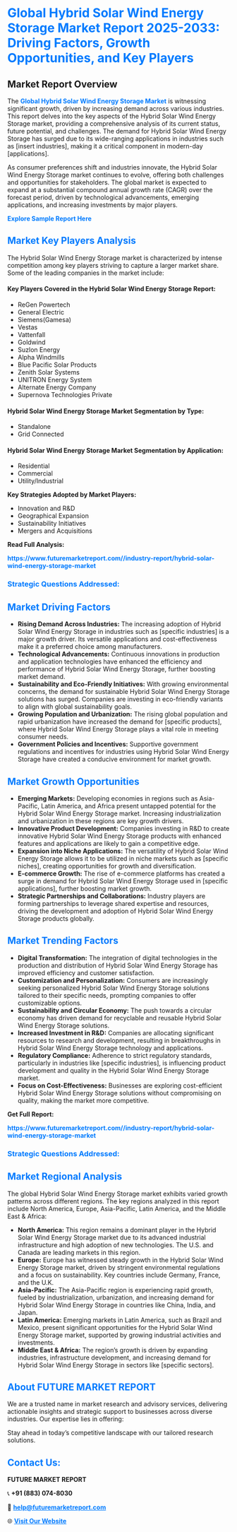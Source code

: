 <h1 style="color: #007BFF;">Global Hybrid Solar Wind Energy Storage Market Report 2025-2033: Driving Factors, Growth Opportunities, and Key Players</h1>

<section id="overview">
<h2>Market Report Overview</h2>
<p>The <a href="https://www.futuremarketreport.com//industry-report/hybrid-solar-wind-energy-storage-market" style="color: #007BFF; text-decoration: none;"><strong>Global Hybrid Solar Wind Energy Storage Market</strong></a> is witnessing significant growth, driven by increasing demand across various industries. This report delves into the key aspects of the Hybrid Solar Wind Energy Storage market, providing a comprehensive analysis of its current status, future potential, and challenges. The demand for Hybrid Solar Wind Energy Storage has surged due to its wide-ranging applications in industries such as [insert industries], making it a critical component in modern-day [applications].</p>
<p>As consumer preferences shift and industries innovate, the Hybrid Solar Wind Energy Storage market continues to evolve, offering both challenges and opportunities for stakeholders. The global market is expected to expand at a substantial compound annual growth rate (CAGR) over the forecast period, driven by technological advancements, emerging applications, and increasing investments by major players.</p>
</section>

<section id="overview">
<p><a href="https://www.futuremarketreport.com//request-sample/reportId=61271" style="color: #007BFF; text-decoration: none;"><strong>Explore Sample Report Here</strong></a></p>
</section>

<section id="key-players">
<h2 style="color: #007BFF;">Market Key Players Analysis</h2>
<p>The Hybrid Solar Wind Energy Storage market is characterized by intense competition among key players striving to capture a larger market share. Some of the leading companies in the market include:</p>
<h4>Key Players Covered in the Hybrid Solar Wind Energy Storage Report:</h4>
<ul><li>ReGen Powertech</li><li>General Electric</li><li>Siemens(Gamesa)</li><li>Vestas</li><li>Vattenfall</li><li>Goldwind</li><li>Suzlon Energy</li><li>Alpha Windmills</li><li>Blue Pacific Solar Products</li><li>Zenith Solar Systems</li><li>UNITRON Energy System</li><li>Alternate Energy Company</li><li>Supernova Technologies Private</li></ul>
<h4>Hybrid Solar Wind Energy Storage Market Segmentation by Type:</h4>
<ul><li>Standalone</li><li>Grid Connected</li></ul>

<h4>Hybrid Solar Wind Energy Storage Market Segmentation by Application:</h4>
<ul><li>Residential</li><li>Commercial</li><li>Utility/Industrial</li></ul>
<p><strong>Key Strategies Adopted by Market Players:</strong></p>
<ul>
<li>Innovation and R&D</li>
<li>Geographical Expansion</li>
<li>Sustainability Initiatives</li>
<li>Mergers and Acquisitions</li>
</ul>
</section>

<section>
<p><strong>Read Full Analysis: </strong></p><a href="https://www.futuremarketreport.com//industry-report/hybrid-solar-wind-energy-storage-market" style="color: #007BFF; text-decoration: none;"><strong>https://www.futuremarketreport.com//industry-report/hybrid-solar-wind-energy-storage-market</strong></a>
<h3 style="color: #007BFF;">Strategic Questions Addressed:</h3>
</section>

<section id="driving-factors">
<h2 style="color: #007BFF;">Market Driving Factors</h2>
<ul>
<li><strong>Rising Demand Across Industries:</strong> The increasing adoption of Hybrid Solar Wind Energy Storage in industries such as [specific industries] is a major growth driver. Its versatile applications and cost-effectiveness make it a preferred choice among manufacturers.</li>
<li><strong>Technological Advancements:</strong> Continuous innovations in production and application technologies have enhanced the efficiency and performance of Hybrid Solar Wind Energy Storage, further boosting market demand.</li>
<li><strong>Sustainability and Eco-Friendly Initiatives:</strong> With growing environmental concerns, the demand for sustainable Hybrid Solar Wind Energy Storage solutions has surged. Companies are investing in eco-friendly variants to align with global sustainability goals.</li>
<li><strong>Growing Population and Urbanization:</strong> The rising global population and rapid urbanization have increased the demand for [specific products], where Hybrid Solar Wind Energy Storage plays a vital role in meeting consumer needs.</li>
<li><strong>Government Policies and Incentives:</strong> Supportive government regulations and incentives for industries using Hybrid Solar Wind Energy Storage have created a conducive environment for market growth.</li>
</ul>
</section>

<section id="growth-opportunities">
<h2 style="color: #007BFF;">Market Growth Opportunities</h2>
<ul>
<li><strong>Emerging Markets:</strong> Developing economies in regions such as Asia-Pacific, Latin America, and Africa present untapped potential for the Hybrid Solar Wind Energy Storage market. Increasing industrialization and urbanization in these regions are key growth drivers.</li>
<li><strong>Innovative Product Development:</strong> Companies investing in R&D to create innovative Hybrid Solar Wind Energy Storage products with enhanced features and applications are likely to gain a competitive edge.</li>
<li><strong>Expansion into Niche Applications:</strong> The versatility of Hybrid Solar Wind Energy Storage allows it to be utilized in niche markets such as [specific niches], creating opportunities for growth and diversification.</li>
<li><strong>E-commerce Growth:</strong> The rise of e-commerce platforms has created a surge in demand for Hybrid Solar Wind Energy Storage used in [specific applications], further boosting market growth.</li>
<li><strong>Strategic Partnerships and Collaborations:</strong> Industry players are forming partnerships to leverage shared expertise and resources, driving the development and adoption of Hybrid Solar Wind Energy Storage products globally.</li>
</ul>
</section>

<section id="trending-factors">
<h2 style="color: #007BFF;">Market Trending Factors</h2>
<ul>
<li><strong>Digital Transformation:</strong> The integration of digital technologies in the production and distribution of Hybrid Solar Wind Energy Storage has improved efficiency and customer satisfaction.</li>
<li><strong>Customization and Personalization:</strong> Consumers are increasingly seeking personalized Hybrid Solar Wind Energy Storage solutions tailored to their specific needs, prompting companies to offer customizable options.</li>
<li><strong>Sustainability and Circular Economy:</strong> The push towards a circular economy has driven demand for recyclable and reusable Hybrid Solar Wind Energy Storage solutions.</li>
<li><strong>Increased Investment in R&D:</strong> Companies are allocating significant resources to research and development, resulting in breakthroughs in Hybrid Solar Wind Energy Storage technology and applications.</li>
<li><strong>Regulatory Compliance:</strong> Adherence to strict regulatory standards, particularly in industries like [specific industries], is influencing product development and quality in the Hybrid Solar Wind Energy Storage market.</li>
<li><strong>Focus on Cost-Effectiveness:</strong> Businesses are exploring cost-efficient Hybrid Solar Wind Energy Storage solutions without compromising on quality, making the market more competitive.</li>
</ul>
</section>

<section>
<p><strong>Get Full Report: </strong></p><a href="https://www.futuremarketreport.com//industry-report/hybrid-solar-wind-energy-storage-market" style="color: #007BFF; text-decoration: none;"><strong>https://www.futuremarketreport.com//industry-report/hybrid-solar-wind-energy-storage-market</strong></a>
<h3 style="color: #007BFF;">Strategic Questions Addressed:</h3>
</section>


<section id="regional-analysis">
<h2 style="color: #007BFF;">Market Regional Analysis</h2>
<p>The global Hybrid Solar Wind Energy Storage market exhibits varied growth patterns across different regions. The key regions analyzed in this report include North America, Europe, Asia-Pacific, Latin America, and the Middle East & Africa:</p>
<ul>
<li><strong>North America:</strong> This region remains a dominant player in the Hybrid Solar Wind Energy Storage market due to its advanced industrial infrastructure and high adoption of new technologies. The U.S. and Canada are leading markets in this region.</li>
<li><strong>Europe:</strong> Europe has witnessed steady growth in the Hybrid Solar Wind Energy Storage market, driven by stringent environmental regulations and a focus on sustainability. Key countries include Germany, France, and the U.K.</li>
<li><strong>Asia-Pacific:</strong> The Asia-Pacific region is experiencing rapid growth, fueled by industrialization, urbanization, and increasing demand for Hybrid Solar Wind Energy Storage in countries like China, India, and Japan.</li>
<li><strong>Latin America:</strong> Emerging markets in Latin America, such as Brazil and Mexico, present significant opportunities for the Hybrid Solar Wind Energy Storage market, supported by growing industrial activities and investments.</li>
<li><strong>Middle East & Africa:</strong> The region’s growth is driven by expanding industries, infrastructure development, and increasing demand for Hybrid Solar Wind Energy Storage in sectors like [specific sectors].</li>
</ul>
</section>

<footer>
<h2 style="color: #007BFF;">About FUTURE MARKET REPORT</h2>
<p>We are a trusted name in market research and advisory services, delivering actionable insights and strategic support to businesses across diverse industries. Our expertise lies in offering:</p>

<p>Stay ahead in today’s competitive landscape with our tailored research solutions.</p>

<h2 style="color: #007BFF;">Contact Us:</h2>
<p><strong>FUTURE MARKET REPORT</strong></p>
<p>📞 <strong>+91 (883) 074-8030</strong></p>
<p>📧 <strong><a href="mailto:help@futuremarketreport.com" style="color: #007BFF;">help@futuremarketreport.com</a></strong></p>
<p>🌐 <strong><a href="https://www.futuremarketreport.com/" style="color: #007BFF;">Visit Our Website</a></strong></p>
</footer>